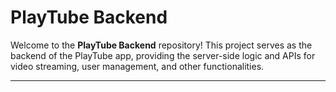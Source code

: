 # PlayTube Backend

Welcome to the **PlayTube Backend** repository! This project serves as the backend of the PlayTube app, providing the server-side logic and APIs for video streaming, user management, and other functionalities.

---
